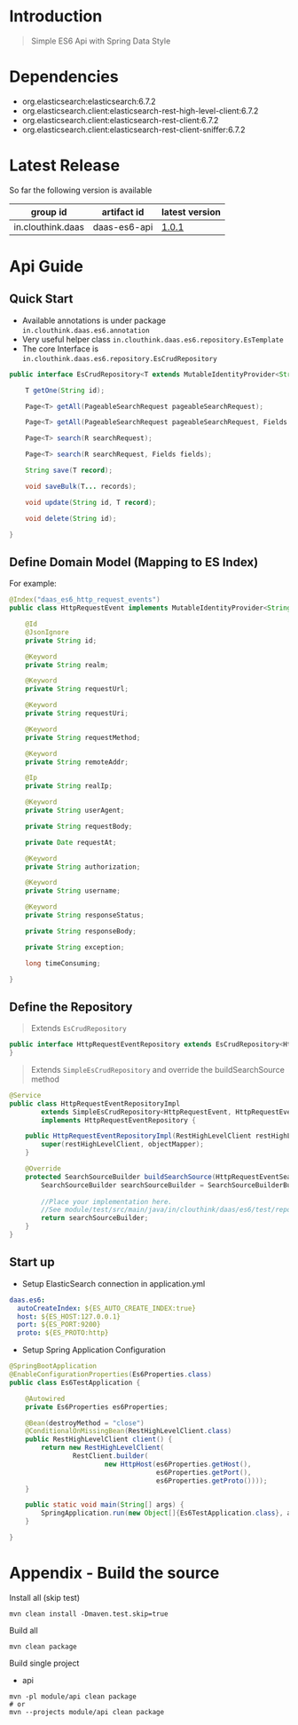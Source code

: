 # Introduction

> Simple ES6 Api with Spring Data Style


# Dependencies

* org.elasticsearch:elasticsearch:6.7.2
* org.elasticsearch.client:elasticsearch-rest-high-level-client:6.7.2
* org.elasticsearch.client:elasticsearch-rest-client:6.7.2
* org.elasticsearch.client:elasticsearch-rest-client-sniffer:6.7.2

# Latest Release

So far the following version is available 

| group id |artifact id | latest version |
|---|---|---|
| in.clouthink.daas | daas-es6-api | [1.0.1](https://mvnrepository.com/artifact/in.clouthink.daas/daas-es6-api/1.0.1)

  
# Api Guide

## Quick Start

* Available annotations is under package `in.clouthink.daas.es6.annotation` 
* Very useful helper class `in.clouthink.daas.es6.repository.EsTemplate` 
* The core Interface is `in.clouthink.daas.es6.repository.EsCrudRepository`


```java
public interface EsCrudRepository<T extends MutableIdentityProvider<String>, R extends PageableSearchRequest> {

    T getOne(String id);

    Page<T> getAll(PageableSearchRequest pageableSearchRequest);

    Page<T> getAll(PageableSearchRequest pageableSearchRequest, Fields fields);

    Page<T> search(R searchRequest);

    Page<T> search(R searchRequest, Fields fields);

    String save(T record);

    void saveBulk(T... records);

    void update(String id, T record);

    void delete(String id);

}

```


## Define Domain Model (Mapping to ES Index)


For example:

```java
@Index("daas_es6_http_request_events")
public class HttpRequestEvent implements MutableIdentityProvider<String> {

    @Id
    @JsonIgnore
    private String id;

    @Keyword
    private String realm;

    @Keyword
    private String requestUrl;

    @Keyword
    private String requestUri;

    @Keyword
    private String requestMethod;

    @Keyword
    private String remoteAddr;

    @Ip
    private String realIp;

    @Keyword
    private String userAgent;

    private String requestBody;

    private Date requestAt;

    @Keyword
    private String authorization;

    @Keyword
    private String username;

    @Keyword
    private String responseStatus;

    private String responseBody;

    private String exception;

    long timeConsuming;

}
```

## Define the Repository 


> Extends `EsCrudRepository` 

```java
public interface HttpRequestEventRepository extends EsCrudRepository<HttpRequestEvent, HttpRequestEventSearchRequest> {
}
```

> Extends `SimpleEsCrudRepository` and override the buildSearchSource method 

```java
@Service
public class HttpRequestEventRepositoryImpl
        extends SimpleEsCrudRepository<HttpRequestEvent, HttpRequestEventSearchRequest>
        implements HttpRequestEventRepository {

    public HttpRequestEventRepositoryImpl(RestHighLevelClient restHighLevelClient, ObjectMapper objectMapper) {
        super(restHighLevelClient, objectMapper);
    }

    @Override
    protected SearchSourceBuilder buildSearchSource(HttpRequestEventSearchRequest request, Fields fields) {
        SearchSourceBuilder searchSourceBuilder = SearchSourceBuilderBuilder.build(request.resolvePageable(),
                                                                                           fields);
        //Place your implementation here.
        //See module/test/src/main/java/in/clouthink/daas/es6/test/repository/impl/HttpRequestEventRepositoryImpl.java
        return searchSourceBuilder;
    }
}    
```

## Start up

* Setup ElasticSearch connection in application.yml

```yml
daas.es6:
  autoCreateIndex: ${ES_AUTO_CREATE_INDEX:true}
  host: ${ES_HOST:127.0.0.1}
  port: ${ES_PORT:9200}
  proto: ${ES_PROTO:http}
```

* Setup Spring Application Configuration

```java
@SpringBootApplication
@EnableConfigurationProperties(Es6Properties.class)
public class Es6TestApplication {

    @Autowired
    private Es6Properties es6Properties;

    @Bean(destroyMethod = "close")
    @ConditionalOnMissingBean(RestHighLevelClient.class)
    public RestHighLevelClient client() {
        return new RestHighLevelClient(
                RestClient.builder(
                        new HttpHost(es6Properties.getHost(),
                                     es6Properties.getPort(),
                                     es6Properties.getProto())));
    }

    public static void main(String[] args) {
        SpringApplication.run(new Object[]{Es6TestApplication.class}, args);
    }

}
```


# Appendix - Build the source

Install all (skip test)

```shell
mvn clean install -Dmaven.test.skip=true
```

Build all

```shell
mvn clean package
```

Build single project

* api

```shell
mvn -pl module/api clean package
# or
mvn --projects module/api clean package
```
